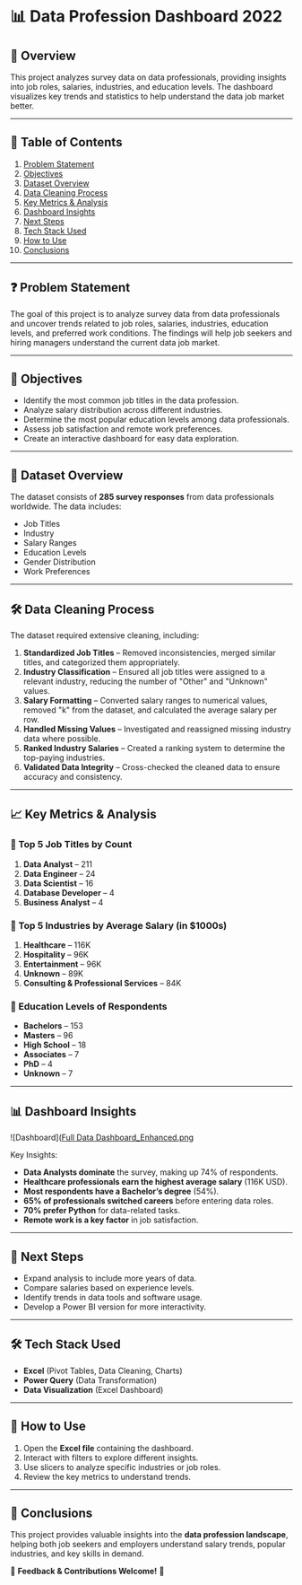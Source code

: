 # 📊 Data Profession Dashboard 2022

## 🚀 Overview
This project analyzes survey data on data professionals, providing insights into job roles, salaries, industries, and education levels. The dashboard visualizes key trends and statistics to help understand the data job market better.

---

## 📑 Table of Contents
1. [Problem Statement](#-problem-statement)
2. [Objectives](#-objectives)
3. [Dataset Overview](#-dataset-overview)
4. [Data Cleaning Process](#-data-cleaning-process)
5. [Key Metrics & Analysis](#-key-metrics--analysis)
6. [Dashboard Insights](#-dashboard-insights)
7. [Next Steps](#-next-steps)
8. [Tech Stack Used](#-tech-stack-used)
9. [How to Use](#-how-to-use)
10. [Conclusions](#-conclusions)

---

## ❓ Problem Statement
The goal of this project is to analyze survey data from data professionals and uncover trends related to job roles, salaries, industries, education levels, and preferred work conditions. The findings will help job seekers and hiring managers understand the current data job market.

---

## 🎯 Objectives
- Identify the most common job titles in the data profession.
- Analyze salary distribution across different industries.
- Determine the most popular education levels among data professionals.
- Assess job satisfaction and remote work preferences.
- Create an interactive dashboard for easy data exploration.

---

## 📂 Dataset Overview
The dataset consists of **285 survey responses** from data professionals worldwide. The data includes:
- Job Titles
- Industry
- Salary Ranges
- Education Levels
- Gender Distribution
- Work Preferences

---

## 🛠 Data Cleaning Process
The dataset required extensive cleaning, including:
1. **Standardized Job Titles** – Removed inconsistencies, merged similar titles, and categorized them appropriately.
2. **Industry Classification** – Ensured all job titles were assigned to a relevant industry, reducing the number of "Other" and "Unknown" values.
3. **Salary Formatting** – Converted salary ranges to numerical values, removed "k" from the dataset, and calculated the average salary per row.
4. **Handled Missing Values** – Investigated and reassigned missing industry data where possible.
5. **Ranked Industry Salaries** – Created a ranking system to determine the top-paying industries.
6. **Validated Data Integrity** – Cross-checked the cleaned data to ensure accuracy and consistency.


---

## 📈 Key Metrics & Analysis
### 🔹 Top 5 Job Titles by Count
1. **Data Analyst** – 211
2. **Data Engineer** – 24
3. **Data Scientist** – 16
4. **Database Developer** – 4
5. **Business Analyst** – 4

### 🔹 Top 5 Industries by Average Salary (in $1000s)
1. **Healthcare** – 116K
2. **Hospitality** – 96K
3. **Entertainment** – 96K
4. **Unknown** – 89K
5. **Consulting & Professional Services** – 84K

### 🔹 Education Levels of Respondents
- **Bachelors** – 153
- **Masters** – 96
- **High School** – 18
- **Associates** – 7
- **PhD** – 4
- **Unknown** – 7

---

## 📊 Dashboard Insights
![Dashboard]([Full Data Dashboard_Enhanced.png](https://github.com/nesagate/Profession-Data-Analysis-Project/blob/main/Visuals/Full_Data_Dashboard_Enhanced.png)

Key Insights:
- **Data Analysts dominate** the survey, making up 74% of respondents.
- **Healthcare professionals earn the highest average salary** (116K USD).
- **Most respondents have a Bachelor’s degree** (54%).
- **65% of professionals switched careers** before entering data roles.
- **70% prefer Python** for data-related tasks.
- **Remote work is a key factor** in job satisfaction.

---

## 🔮 Next Steps
- Expand analysis to include more years of data.
- Compare salaries based on experience levels.
- Identify trends in data tools and software usage.
- Develop a Power BI version for more interactivity.

---

## 🛠 Tech Stack Used
- **Excel** (Pivot Tables, Data Cleaning, Charts)
- **Power Query** (Data Transformation)
- **Data Visualization** (Excel Dashboard)

---

## 📌 How to Use
1. Open the **Excel file** containing the dashboard.
2. Interact with filters to explore different insights.
3. Use slicers to analyze specific industries or job roles.
4. Review the key metrics to understand trends.

---

## 🎯 Conclusions
This project provides valuable insights into the **data profession landscape**, helping both job seekers and employers understand salary trends, popular industries, and key skills in demand.

📢 **Feedback & Contributions Welcome!** 🚀

